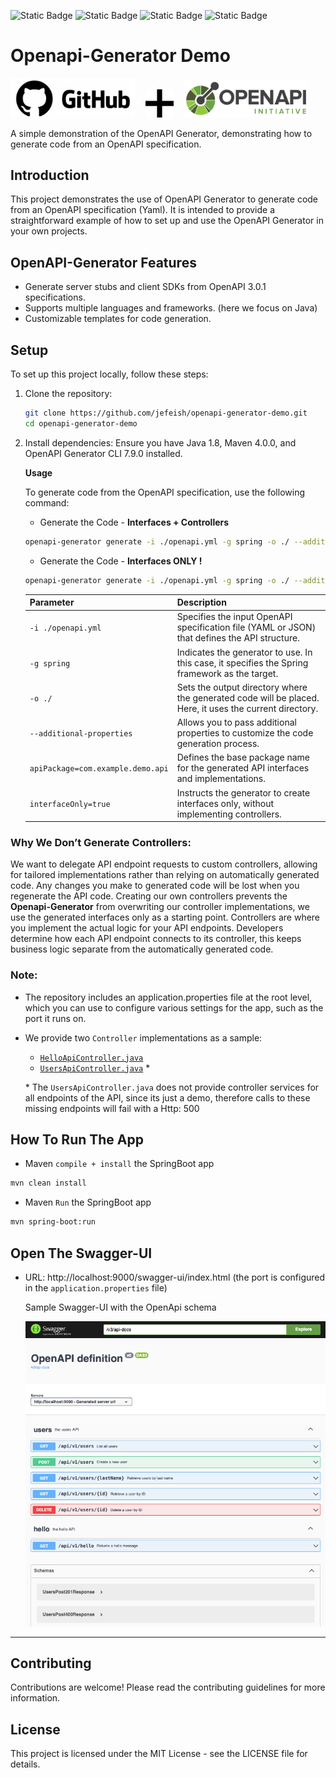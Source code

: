 ![Static Badge](https://img.shields.io/badge/openapi_generator_cli-v7.9.0-blue) ![Static Badge](https://img.shields.io/badge/openapi-v3.0.1-purple)  ![Static Badge](https://img.shields.io/badge/openjdk-v1.8-darkgreen)  ![Static Badge](https://img.shields.io/badge/Maven-v4.0.0-darkred) 

# Openapi-Generator Demo

<img width="200px" src="/docs/images/github-logo.svg"> &nbsp;&nbsp; <img width="45px" src="/docs/images/plus.svg"> &nbsp;&nbsp; <img width="200px" src="/docs/images/openapi-logo.svg">

A simple demonstration of the OpenAPI Generator, demonstrating how to generate code from an OpenAPI specification.

## Introduction

This project demonstrates the use of OpenAPI Generator to generate code from an OpenAPI specification (Yaml). It is intended to provide a straightforward example of how to set up and use the OpenAPI Generator in your own projects.

## OpenAPI-Generator Features

- Generate server stubs and client SDKs from OpenAPI 3.0.1 specifications.
- Supports multiple languages and frameworks. (here we focus on Java)
- Customizable templates for code generation.

## Setup

To set up this project locally, follow these steps:

1. Clone the repository:
  
    ```bash
    git clone https://github.com/jefeish/openapi-generator-demo.git
    cd openapi-generator-demo
    ```

2. Install dependencies:
    Ensure you have Java 1.8, Maven 4.0.0, and OpenAPI Generator CLI 7.9.0 installed.
  
    **Usage**
    
    To generate code from the OpenAPI specification, use the following command:

    - Generate the Code - **Interfaces + Controllers**

    ```bash
    openapi-generator generate -i ./openapi.yml -g spring -o ./ --additional-properties=apiPackage=com.example.demo.api
    ```

   - Generate the Code - **Interfaces ONLY !**

    ```bash
    openapi-generator generate -i ./openapi.yml -g spring -o ./ --additional-properties=apiPackage=com.example.demo.api,interfaceOnly=true
    ```
    
    | Parameter                                   | Description                                                                                      |
    |---------------------------------------------|--------------------------------------------------------------------------------------------------|
    | `-i ./openapi.yml`                          | Specifies the input OpenAPI specification file (YAML or JSON) that defines the API structure.   |
    | `-g spring`                                 | Indicates the generator to use. In this case, it specifies the Spring framework as the target.   |
    | `-o ./`                                     | Sets the output directory where the generated code will be placed. Here, it uses the current directory. |
    | `--additional-properties`                   | Allows you to pass additional properties to customize the code generation process.               |
    | `apiPackage=com.example.demo.api`           | Defines the base package name for the generated API interfaces and implementations.               |
    | `interfaceOnly=true`                        | Instructs the generator to create interfaces only, without implementing controllers. |


### Why We Don’t Generate Controllers:
We want to delegate API endpoint requests to custom controllers, allowing for tailored implementations rather than relying on automatically generated code.
Any changes you make to generated code will be lost when you regenerate the API code. Creating our own controllers prevents the **Openapi-Generator** from overwriting our controller implementations, we use the generated interfaces only as a starting point.
Controllers are where you implement the actual logic for your API endpoints. Developers determine how each API endpoint connects to its controller, this keeps business logic separate from the automatically generated code.

### Note:
- The repository includes an application.properties file at the root level, which you can use to configure various settings for the app, such as the port it runs on.
- We provide two `Controller` implementations as a sample: 
  - [`HelloApiController.java`](src/main/java/com/example/demo/controller/HelloApiController.java)
  - [`UsersApiController.java`](src/main/java/com/example/demo/controller/UsersApiController.java) *

  \* The `UsersApiController.java` does not provide controller services for all endpoints of the API, since its just a demo, therefore calls to these missing endpoints will fail with a Http: 500




## How To Run The App

- Maven `compile + install` the SpringBoot app

```bash
mvn clean install  
```

- Maven `Run` the SpringBoot app

```bash
mvn spring-boot:run 
```

## Open The Swagger-UI

- URL: http://localhost:9000/swagger-ui/index.html  (the port is configured in the `application.properties` file)

  Sample Swagger-UI with the OpenApi schema

  ![swagger-ui](docs/images/swagger-ui.png)

---

## Contributing

Contributions are welcome! Please read the contributing guidelines for more information.

## License

This project is licensed under the MIT License - see the LICENSE file for details.
